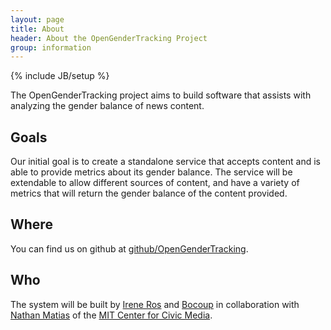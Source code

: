 ```yaml
---
layout: page
title: About
header: About the OpenGenderTracking Project
group: information
---
```

{% include JB/setup %}

The OpenGenderTracking project aims to build software that assists with analyzing the gender balance of news content.

## Goals

Our initial goal is to create a standalone service that accepts content and is able to provide metrics about its gender balance. The service will be extendable to allow different sources of content, and have a variety of metrics that will return the gender balance of the content provided.

## Where

You can find us on github at <a href="https://github.com/opengendertracking">github/OpenGenderTracking</a>.

## Who

The system will be built by <a href="mailto: irene at bocoup.com">Irene Ros</a> and <a href="http://bocoup.com">Bocoup</a> in collaboration with <a href="http://natematias.com/">Nathan Matias</a> of the <a href="http://civic.mit.edu/">MIT Center for Civic Media</a>.
